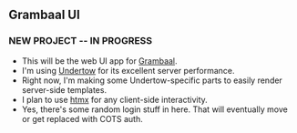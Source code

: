 ## Grambaal UI

### NEW PROJECT -- IN PROGRESS

- This will be the web UI app for [Grambaal](https://github.com/mring33621/the-grambaal).
- I'm using [Undertow](https://undertow.io/) for its excellent server performance.
- Right now, I'm making some Undertow-specific parts to easily render server-side templates.
- I plan to use [htmx](https://htmx.org/) for any client-side interactivity.
- Yes, there's some random login stuff in here. That will eventually move or get replaced with COTS auth.
